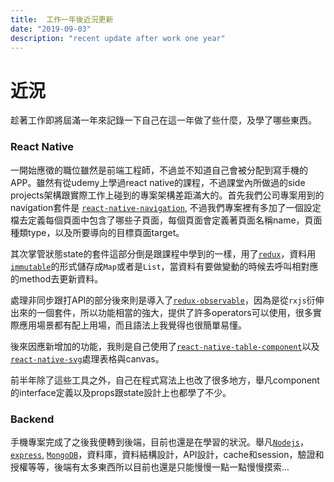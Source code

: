 ```yaml
---
title:  工作一年後近況更新
date: "2019-09-03"
description: "recent update after work one year"
---
```


# 近況
趁著工作即將屆滿一年來記錄一下自己在這一年做了些什麼，及學了哪些東西。

### React Native
一開始應徵的職位雖然是前端工程師，不過並不知道自己會被分配到寫手機的APP。雖然有從udemy上學過react native的課程，不過課堂內所做過的side projects架構跟實際工作上碰到的專案架構差距滿大的。首先我們公司專案用到的navigation套件是 [`react-native-navigation`](https://github.com/wix/react-native-navigation), 不過我們專案裡有多加了一個設定檔去定義每個頁面中包含了哪些子頁面，每個頁面會定義著頁面名稱name，頁面種類type，以及所要導向的目標頁面target。

其次掌管狀態state的套件這部分倒是跟課程中學到的一樣，用了[`redux`](https://chentsulin.github.io/redux/)，資料用[`immutable`](https://immutable-js.github.io/immutable-js/)的形式儲存成`Map`或者是`List`，當資料有要做變動的時候去呼叫相對應的method去更新資料。

處理非同步跟打API的部分後來則是導入了[`redux-observable`](https://github.com/redux-observable/redux-observable)，因為是從`rxjs`衍伸出來的一個套件，所以功能相當的強大，提供了許多operators可以使用，很多實際應用場景都有配上用場，而且語法上我覺得也很簡單易懂。

後來因應新增加的功能，我則是自己使用了[`react-native-table-component`](https://github.com/Gil2015/react-native-table-component#readme)以及[`react-native-svg`](https://github.com/react-native-community/react-native-svg)處理表格與canvas。

前半年除了這些工具之外，自己在程式寫法上也改了很多地方，舉凡component的interface定義以及props跟state設計上也都學了不少。

### Backend
手機專案完成了之後我便轉到後端，目前也還是在學習的狀況。舉凡[`Nodejs`](https://nodejs.org/en/)，[`express`](https://expressjs.com/), [`MongoDB`](https://www.mongodb.com/)，資料庫，資料結構設計，API設計，cache和session，驗證和授權等等，後端有太多東西所以目前也還是只能慢慢一點一點慢慢摸索...

